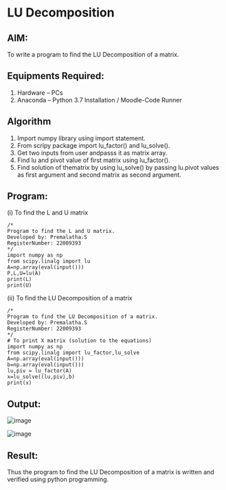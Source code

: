# LU Decomposition 

## AIM:
To write a program to find the LU Decomposition of a matrix.

## Equipments Required:
1. Hardware – PCs
2. Anaconda – Python 3.7 Installation / Moodle-Code Runner

## Algorithm
1. Import numpy library using import statement.
2. From scripy package import lu_factor() and lu_solve().
3. Get two inputs from user andpasss it as matrix array.
4. Find lu and pivot value of first matrix using lu_factor().
5. Find solution of thematrix by using lu_solve() by passing lu.pivot values as first argument and second matrix as second argument.

## Program:
(i) To find the L and U matrix
```
/*
Program to find the L and U matrix.
Developed by: Premalatha.S
RegisterNumber: 22009393
*/
import numpy as np
from scipy.linalg import lu
A=np.array(eval(input()))
P,L,U=lu(A)
print(L)
print(U)
```
(ii) To find the LU Decomposition of a matrix
```
/*
Program to find the LU Decomposition of a matrix.
Developed by: Premalatha.S
RegisterNumber: 22009393
*/
# To print X matrix (solution to the equations)
import numpy as np
from scipy.linalg import lu_factor,lu_solve
A=np.array(eval(input()))
b=np.array(eval(input()))
lu,piv = lu_factor(A)
x=lu_solve((lu,piv),b)
print(x)
```

## Output:
![image](https://user-images.githubusercontent.com/120620842/213876710-08351ec5-f819-4793-a0a1-c98ccfb0475e.png)

![image](https://user-images.githubusercontent.com/120620842/213876753-fa9dc377-6c46-41e9-b7f9-3aec2ae54b56.png)



## Result:
Thus the program to find the LU Decomposition of a matrix is written and verified using python programming.

